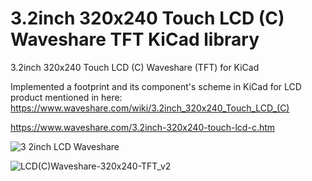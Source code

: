 # 3.2inch 320x240 Touch LCD (C) Waveshare TFT KiCad library
3.2inch 320x240 Touch LCD (C) Waveshare (TFT) for KiCad

Implemented a footprint and its component's scheme in KiCad for LCD product mentioned in here: 
https://www.waveshare.com/wiki/3.2inch_320x240_Touch_LCD_(C)

https://www.waveshare.com/3.2inch-320x240-touch-lcd-c.htm

![3 2inch LCD Waveshare](https://user-images.githubusercontent.com/59217275/127818197-2a92f349-0438-4930-8a34-838dc831113e.png)

![LCD(C)Waveshare-320x240-TFT_v2](https://user-images.githubusercontent.com/59217275/127818295-6ef173c7-9423-4adf-8ac9-dbbba52bd507.png)

